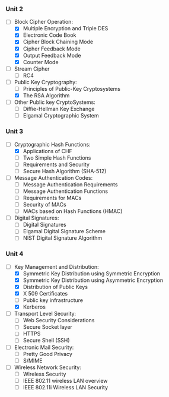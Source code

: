 
### Unit 2
- [ ] Block Cipher Operation: 
	- [x] Multiple Encryption and Triple DES 
	- [x] Electronic Code Book 
	- [x] Cipher Block Chaining Mode 
	- [x] Cipher Feedback Mode 
	- [x] Output Feedback Mode 
	- [x] Counter Mode 
- [ ] Stream Cipher 
	- [ ] RC4 
- [ ] Public Key Cryptography: 
	- [ ] Principles of Public-Key Cryptosystems 
	- [x] The RSA Algorithm 
- [ ] Other Public key CryptoSystems: 
	- [ ] Diffie-Hellman Key Exchange 
	- [ ] Elgamal Cryptographic System 
### Unit 3
- [ ] Cryptographic Hash Functions: 
	- [x] Applications of CHF 
	- [ ] Two Simple Hash Functions 
	- [ ] Requirements and Security 
	- [ ] Secure Hash Algorithm (SHA-512) 
- [ ] Message Authentication Codes: 
	- [ ] Message Authentication Requirements 
	- [ ] Message Authentication Functions 
	- [ ] Requirements for MACs 
	- [ ] Security of MACs 
	- [ ] MACs based on Hash Functions (HMAC) 
- [ ] Digital Signatures: 
	- [ ] Digital Signatures 
	- [ ] Elgamal Digital Signature Scheme 
	- [ ] NIST Digital Signature Algorithm 
### Unit 4
- [ ] Key Management and Distribution: 
	- [x] Symmetric Key Distribution using Symmetric Encryption 
	- [x] Symmetric Key Distribution using Asymmetric Encryption 
	- [x] Distribution of Public Keys 
	- [x] X 509 Certificates 
	- [ ] Public key infrastructure 
	- [x] Kerberos 
- [ ] Transport Level Security: 
	- [ ] Web Security Considerations 
	- [ ] Secure Socket layer 
	- [ ] HTTPS 
	- [ ] Secure Shell (SSH) 
- [ ] Electronic Mail Security: 
	- [ ] Pretty Good Privacy 
	- [ ] S/MIME 
- [ ] Wireless Network Security: 
	- [ ] Wireless Security 
	- [ ] IEEE 802.11 wireless LAN overview 
	- [ ] IEEE 802.11i Wireless LAN Security